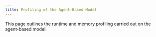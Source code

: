 ```yaml
---
title: Profiling of the Agent-Based Model
---
```



This page outlines the runtime and memory profiling carried out on the agent-based model.
